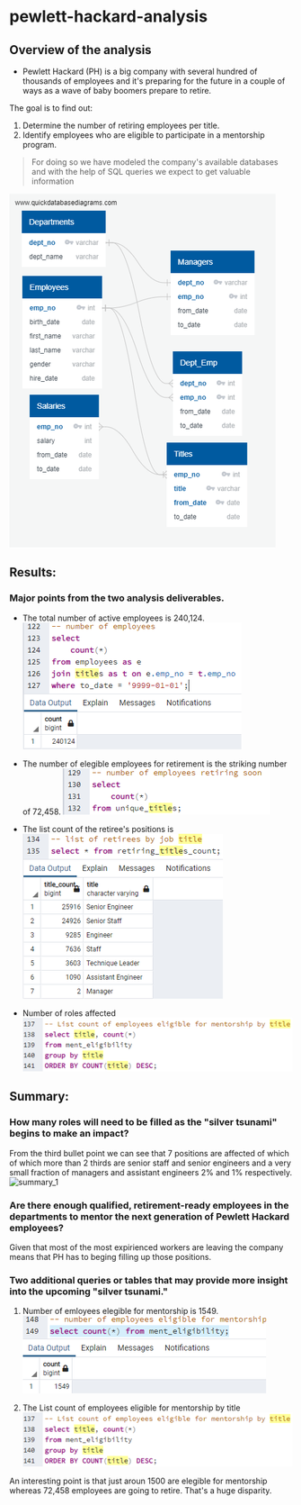 # pewlett-hackard-analysis


## Overview of the analysis
* Pewlett Hackard (PH) is a big company with several hundred of thousands of employees and it's preparing for the future in a couple of ways as a wave of baby boomers prepare to retire. 

The goal is to find out:
1. Determine the number of retiring employees per title.
2. Identify employees who are eligible to participate in a mentorship program.

> For doing so we have modeled the company's available databases and with the help of SQL queries we expect to get valuable information

![DB](https://github.com/IrvingHdez/pewlett-hackard-analysis/blob/main/Analysis%20Projects/Pewlett-Hackard%20Analysis/Images/EmployeeDB.png)


## Results: 
### Major points from the two analysis deliverables.
* The total number of active employees is 240,124.
![query_1](https://github.com/IrvingHdez/pewlett-hackard-analysis/blob/main/Analysis%20Projects/Pewlett-Hackard%20Analysis/Images/query_1.PNG)

* The number of elegible employees for retirement is the striking number of 72,458.
![query_2](https://github.com/IrvingHdez/pewlett-hackard-analysis/blob/main/Analysis%20Projects/Pewlett-Hackard%20Analysis/Images/query_2.PNG)

* The list count of the retiree's positions is
![query_3](https://github.com/IrvingHdez/pewlett-hackard-analysis/blob/main/Analysis%20Projects/Pewlett-Hackard%20Analysis/Images/query_3.PNG)

* Number of roles affected
![query_5](https://github.com/IrvingHdez/pewlett-hackard-analysis/blob/main/Analysis%20Projects/Pewlett-Hackard%20Analysis/Images/query_4.PNG)

## Summary: 

### How many roles will need to be filled as the "silver tsunami" begins to make an impact?
From the third bullet point we can see that 7 positions are affected of which of which more than 2 thirds are senior staff and senior engineers and a very small fraction of managers and assistant engineers  2% and 1% respectively.
![summary_1]()

### Are there enough qualified, retirement-ready employees in the departments to mentor the next generation of Pewlett Hackard employees?
Given that most of the most expirienced workers are leaving the company means that PH has to beging filling up those positions.

### Two additional queries or tables that may provide more insight into the upcoming "silver tsunami."

1. Number of emloyees elegible for mentorship is 1549.
![query_6](https://github.com/IrvingHdez/pewlett-hackard-analysis/blob/main/Analysis%20Projects/Pewlett-Hackard%20Analysis/Images/query_6.PNG)


2. The List count of employees eligible for mentorship by title
![query_4](https://github.com/IrvingHdez/pewlett-hackard-analysis/blob/main/Analysis%20Projects/Pewlett-Hackard%20Analysis/Images/query_4.PNG)

An interesting point is that just aroun 1500 are elegible for mentorship whereas 72,458 employees are going to retire. That's a huge disparity.

